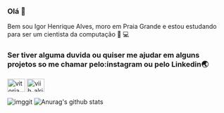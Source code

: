  ### Olá 👋

  Bem sou Igor Henrique Alves, moro em Praia Grande e estou estudando para ser um cientista da computação  🚀 💻
  

<p>
<h3> Ser tiver alguma duvida ou quiser me ajudar em alguns projetos so me chamar pelo:instagram ou pelo Linkedin🌏 </h3>
<p/>
<a href="https://cutt.ly/VhmMBss" target="blank"><img align="center" src="https://cdn.jsdelivr.net/npm/simple-icons@3.0.1/icons/linkedin.svg" alt="vitoria alric" height="30" width="40" /></a>
<a href="https://www.instagram.com/igor_ptmgkira100/" target="blank"><img align="center" src="https://cdn.jsdelivr.net/npm/simple-icons@3.0.1/icons/instagram.svg" alt="viih_alric" height="30" width="40" /></a>
</p>

<!--
Here are some ideas to get you started:

- 🔭 I’m currently working on ...
- 🌱 I’m currently learning ...
- 👯 I’m looking to collaborate on ...
- 🤔 I’m looking for help with ...
- 💬 Ask me about ...
- 📫 How to reach me: ...
- 😄 Pronouns: ...
- ⚡ Fun fact: ...
-->

![imggit](https://blog.sumare.edu.br/blog/wp-content/uploads/2017/11/CCOMP.png)
![Anurag's github stats](https://github-readme-stats.vercel.app/api?username=VitoriaAlric&show_icons=true&theme=tokyonight)

